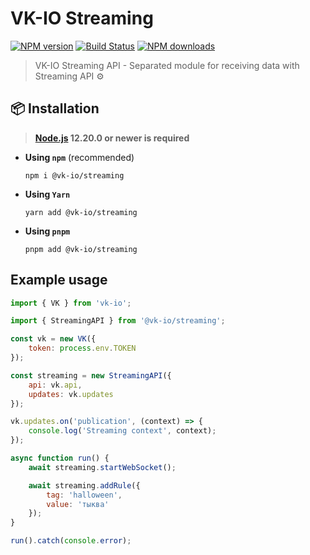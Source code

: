 # VK-IO Streaming
<a href="https://www.npmjs.com/package/@vk-io/streaming"><img src="https://img.shields.io/npm/v/@vk-io/streaming.svg?style=flat-square" alt="NPM version"></a>
<a href="https://github.com/negezor/vk-io/actions/workflows/tests.yml"><img src="https://img.shields.io/github/actions/workflow/status/negezor/vk-io/tests.yml?style=flat-square" alt="Build Status"></a>
<a href="https://www.npmjs.com/package/@vk-io/streaming"><img src="https://img.shields.io/npm/dt/@vk-io/streaming.svg?style=flat-square" alt="NPM downloads"></a>

> VK-IO Streaming API - Separated module for receiving data with Streaming API ⚙️

## 📦 Installation

> **[Node.js](https://nodejs.org/) 12.20.0 or newer is required**

- **Using `npm`** (recommended)
  ```shell
  npm i @vk-io/streaming
  ```
- **Using `Yarn`**
  ```shell
  yarn add @vk-io/streaming
  ```
- **Using `pnpm`**
  ```shell
  pnpm add @vk-io/streaming
  ```

## Example usage
```javascript
import { VK } from 'vk-io';

import { StreamingAPI } from '@vk-io/streaming';

const vk = new VK({
	token: process.env.TOKEN
});

const streaming = new StreamingAPI({
	api: vk.api,
	updates: vk.updates
});

vk.updates.on('publication', (context) => {
	console.log('Streaming context', context);
});

async function run() {
	await streaming.startWebSocket();

	await streaming.addRule({
		tag: 'halloween',
		value: 'тыква'
	});
}

run().catch(console.error);
```
